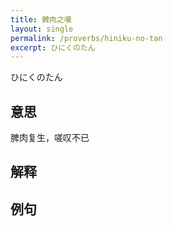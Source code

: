 ```yaml
---
title: 髀肉之嘆
layout: single
permalink: /proverbs/hiniku-no-tan
excerpt: ひにくのたん
---
```


ひにくのたん

## 意思

脾肉复生，嗟叹不已

## 解释

## 例句

